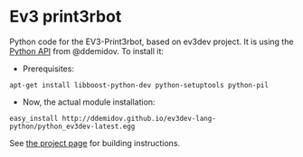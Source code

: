 # Ev3 print3rbot
Python code for the EV3-Print3rbot, based on ev3dev project.
It is using the [Python API](https://github.com/ddemidov/ev3dev-lang-python) from @ddemidov. To install it:

* Prerequisites:
```
apt-get install libboost-python-dev python-setuptools python-pil
```

* Now, the actual module installation:
```
easy_install http://ddemidov.github.io/ev3dev-lang-python/python_ev3dev-latest.egg
```

See [the project page](http://www.ev3dev.org/projects/2015/05/06/EV3-Print3rbot/) for building instructions.
